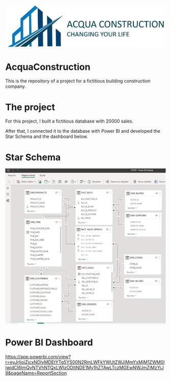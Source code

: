 <img src="https://raw.githubusercontent.com/fernandoaraujo23/AcquaConstruction/main/ACQUA%20LOGO.JPG" alt="Logo">

# AcquaConstruction
This is the repository of a project for a fictitious building construction company.


# The project
For this project, I built a fictitious database with 20000 sales.

After that, I connected it to the database with Power BI and developed the Star Schema and the dashboard below.

# Star Schema
<img src="https://raw.githubusercontent.com/fernandoaraujo23/AcquaConstruction/main/StarSchema.jpeg" alt="StarSchema">

# Power BI Dashboard
https://app.powerbi.com/view?r=eyJrIjoiZjcxNDIyMDEtYTg5YS00N2RmLWFkYWUtZWJiMmYxMjM1ZWM0IiwidCI6ImQyNTVhNTQxLWIzODItNDE1My1hZTAwLTczMGEwNWJmZjMzYiJ9&pageName=ReportSection
